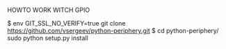 HOWTO WORK WITCH GPIO



$ env GIT_SSL_NO_VERIFY=true git clone https://github.com/vsergeev/python-periphery.git
$ cd python-periphery/
sudo python setup.py install
